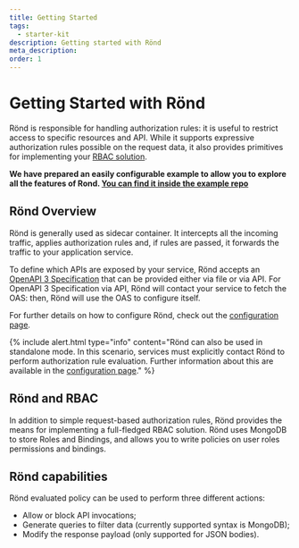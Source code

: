 ```yaml
---
title: Getting Started
tags:
  - starter-kit
description: Getting started with Rönd
meta_description: 
order: 1
---
```


# Getting Started with Rönd

Rönd is responsible for handling authorization rules: it is useful to restrict access to specific resources and API.
While it supports expressive authorization rules possible on the request data, it also provides primitives for implementing your [RBAC solution](#Rönd-and-rbac).  
  
**We have prepared an easily configurable example to allow you to explore all the features of Rond. [You can find it inside the example repo](https://github.com/rond-authz/example)**

## Rönd Overview

Rönd is generally used as sidecar container. It intercepts all the incoming traffic, applies authorization rules and, if rules are passed, it forwards the traffic to your application service.

To define which APIs are exposed by your service, Rönd accepts an [OpenAPI 3 Specification](https://swagger.io/specification/) that can be provided either via file or via API. For OpenAPI 3 Specification via API, Rönd will contact your service to fetch the OAS: then, Rönd will use the OAS to configure itself.

For further details on how to configure Rönd, check out the [configuration page](/docs/configuration).

{%
  include alert.html
  type="info"
  content="Rönd can also be used in standalone mode. In this scenario, services must explicitly contact Rönd to perform authorization rule evaluation. Further information about this are available in the [configuration page](/docs/configuration)."
%}

## Rönd and RBAC

In addition to simple request-based authorization rules, Rönd provides the means for implementing a full-fledged RBAC solution. Rönd uses MongoDB to store Roles and Bindings, and allows you to write policies on user roles permissions and bindings.

## Rönd capabilities

Rönd evaluated policy can be used to perform three different actions:

- Allow or block API invocations;
- Generate queries to filter data (currently supported syntax is MongoDB);
- Modify the response payload (only supported for JSON bodies).
